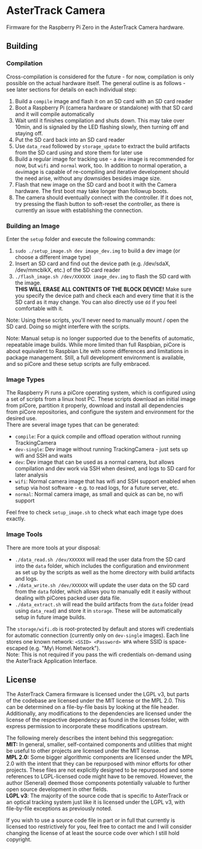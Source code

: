 # AsterTrack Camera

Firmware for the Raspberry Pi Zero in the AsterTrack Camera hardware. <br>

## Building

### Compilation
Cross-compilation is considered for the future - for now, compilation is only possible on the actual hardware itself. The general outline is as follows - see later sections for details on each individual step:
1. Build a `compile` image and flash it on an SD card with an SD card reader
2. Boot a Raspberry Pi (camera hardware or standalone) with that SD card and it will compile automatically
3. Wait until it finishes compilation and shuts down. This may take over 10min, and is signaled by the LED flashing slowly, then turning off and staying off.
4. Put the SD card back into an SD card reader
5. Use `data_read` followed by `storage_update` to extract the build artifacts from the SD card using and store them for later use
6. Build a regular image for tracking use - a `dev` image is recommended for now, but `wifi` and `normal` work, too. In addition to normal operation, a `dev`image is capable of re-compiling and iterative development should the need arise, without any downsides besides image size.
7. Flash that new image on the SD card and boot it with the Camera hardware. The first boot may take longer than followup boots.
8. The camera should eventually connect with the controller. If it does not, try pressing the flash button to soft-reset the controller, as there is currently an issue with establishing the connection.

### Building an Image

Enter the `setup` folder and execute the following commands:
1. `sudo ./setup_image.sh dev image_dev.img` to build a dev image (or choose a different image type)
2. Insert an SD card and find out the device path (e.g. /dev/sdaX, /dev/mmcblkX, etc.) of the SD card reader
3. `./flash_image.sh /dev/XXXXXX image_dev.img` to flash the SD card with the image. <br>
**THIS WILL ERASE ALL CONTENTS OF THE BLOCK DEVICE!** Make sure you specify the device path and check each and every time that it is the SD card as it may change. You can also directly use `dd` if you feel comfortable with it.

Note: Using these scripts, you'll never need to manually mount / open the SD card. Doing so might interfere with the scripts.

Note: Manual setup is no longer supported due to the benefits of automatic, repeatable image builds. While more limited than full Raspbian, piCore is about equivalent to Raspbian Lite with some differences and limitations in package management. Still, a full development environment is available, and so piCore and these setup scripts are fully embraced.

### Image Types

The Raspberry Pi runs a piCore operating system, which is configured using a set of scripts from a linux host PC. These scripts download an initial image from piCore, partition it properly, download and install all dependencies from piCore repositories, and configure the system and environment for the desired use. <br>
There are several image types that can be generated:
- `compile`: For a quick compile and offload operation without running TrackingCamera
- `dev-single`: Dev image without running TrackingCamera - just sets up wifi and SSH and waits
- `dev`: Dev image that can be used as a normal camera, but allows compilation and dev work via SSH when desired, and logs to SD card for later analysis
- `wifi`: Normal camera image that has wifi and SSH support enabled when setup via host software - e.g. to read logs, for a future server, etc.
- `normal`: Normal camera image, as small and quick as can be, no wifi support

Feel free to check `setup_image.sh` to check what each image type does exactly.

### Image Tools

There are more tools at your disposal:
- `./data_read.sh /dev/XXXXXX` will read the user data from the SD card into the `data` folder, which includes the configuration and environment as set up by the scripts as well as the home directory with build artifacts and logs.
- `./data_write.sh /dev/XXXXXX` will update the user data on the SD card from the `data` folder, which allows you to manually edit it easily without dealing with piCores packed user data file.
- `./data_extract.sh` will read the build artifacts from the `data` folder (read using `data_read`) and store it in `storage`. These will be automatically setup in future image builds.

The `storage/wifi.db` is root-protected by default and stores wifi credentials for automatic connection (currently only on `dev-single` images).
Each line stores one known network: `<SSID> <Password> WPA` where SSID is space-escaped (e.g. "My\ Home\ Network"). <br>
Note: This is not required if you pass the wifi credentials on-demand using the AsterTrack Application Interface. <br>

## License
The AsterTrack Camera firmware is licensed under the LGPL v3, but parts of the codebase are licensed under the MIT license or the MPL 2.0. This can be determined on a file-by-file basis by looking at the file header. <br>
Additionally, any modifications to the dependencies are licensed under the license of the respective dependency as found in the licenses folder, with express permission to incorporate these modifications upstream.

The following merely describes the intent behind this seggregation: <br>
**MIT:**
In general, smaller, self-contained components and utilities that might be useful to other projects are licensed under the MIT license. <br>
**MPL 2.0:**
Some bigger algorithmic components are licensed under the MPL 2.0 with the intent that they can be repurposed with minor efforts for other projects. These files are not explicitly designed to be repurposed and some references to LGPL-licensed code might have to be removed. However, the author (Seneral) deemed those components potentially valuable to further open source development in other fields. <br>
**LGPL v3**:
The majority of the source code that is specific to AsterTrack or an optical tracking system just like it is licensed under the LGPL v3, with file-by-file exceptions as previously noted. <br>

If you wish to use a source code file in part or in full that currently is licensed too restrictively for you, feel free to contact me and I will consider changing the license of at least the source code over which I still hold copyright.
